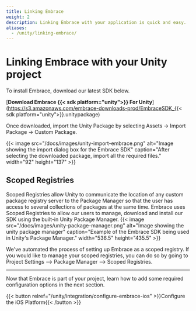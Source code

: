 ```yaml
---
title: Linking Embrace
weight: 2
description: Linking Embrace with your application is quick and easy.
aliases:
  - /unity/linking-embrace/
---
```


# Linking Embrace with your Unity project


To install Embrace, download our latest SDK below.

[**Download Embrace {{< sdk platform="unity">}} For Unity**](https://s3.amazonaws.com/embrace-downloads-prod/EmbraceSDK_{{< sdk platform="unity">}}.unitypackage)

Once downloaded, import the Unity Package by selecting Assets → Import Package → Custom Package.

{{< image src="/docs/images/unity-import-embrace.png" alt="Image showing the import dialog box for the Embrace SDK" caption="After selecting the downloaded package, import all the required files." width="92" height="137" >}}

## Scoped Registries
Scoped Registries allow Unity to communicate the location of any custom package registry server to the Package Manager so that the user has access to several collections of packages at the same time. Embrace uses Scoped Registries to allow our users to manage, download and install our SDK using the built-in Unity Package Manager.
{{< image src="/docs/images/unity-package-manager.png" alt="Image showing the unity package manager" caption="Example of the Embrace SDK being used in Unity's Package Manager." width="536.5" height="435.5" >}}

We've automated the process of setting up Embrace as a scoped registry. If you would like to manage your scoped registries, you can do so by going to Project Settings --> Package Manager --> Scoped Registries.

---

Now that Embrace is part of your project, learn how to add some required configuration options in the next section.

{{< button relref="/unity/integration/configure-embrace-ios" >}}Configure the iOS Platform{{< /button >}}
